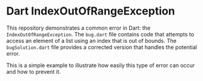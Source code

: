 # Dart IndexOutOfRangeException
This repository demonstrates a common error in Dart: the `IndexOutOfRangeException`.  The `bug.dart` file contains code that attempts to access an element of a list using an index that is out of bounds.  The `bugSolution.dart` file provides a corrected version that handles the potential error.

This is a simple example to illustrate how easily this type of error can occur and how to prevent it.